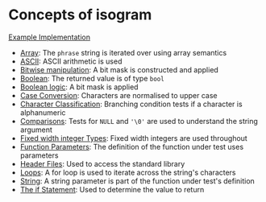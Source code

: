 # Concepts of isogram

[Example Implementation](https://github.com/exercism/c/blob/master/exercises/isogram/src/example.c)

- [Array](https://github.com/exercism/v3/blob/master/reference/types/array.md): The `phrase` string is iterated over using array semantics
- [ASCII](https://github.com/exercism/v3/blob/master/reference/concepts/ascii.md): ASCII arithmetic is used
- [Bitwise manipulation](https://github.com/exercism/v3/blob/master/reference/concepts/bitwise_manipulation.md): A bit mask is constructed and applied
- [Boolean](https://github.com/exercism/v3/blob/master/reference/types/boolean.md): The returned value is of type `bool`
- [Boolean logic](https://github.com/exercism/v3/blob/master/reference/concepts/boolean_logic.md): A bit mask is applied
- [Case Conversion](https://www.gnu.org/software/libc/manual/html_node/Case-Conversion.html): Characters are normalised to upper case
- [Character Classification](https://www.gnu.org/software/libc/manual/html_node/Classification-of-Characters.html): Branching condition tests if a character is alphanumeric
- [Comparisons](https://github.com/exercism/v3/blob/master/reference/concepts/comparisons.md): Tests for `NULL` and `'\0'` are used to understand the string argument
- [Fixed width integer Types](https://en.wikipedia.org/wiki/C_data_types#Fixed-width_integer_types): Fixed width integers are used throughout
- [Function Parameters](https://www.gnu.org/software/gnu-c-manual/gnu-c-manual.html#Function-Parameters): The definition of the function under test uses parameters
- [Header Files](https://www.gnu.org/software/libc/manual/html_mono/libc.html#Header-Files): Used to access the standard library
- [Loops](https://github.com/exercism/v3/blob/master/reference/concepts/loops.md): A for loop is used to iterate across the string's characters
- [String](https://github.com/exercism/v3/blob/master/reference/types/string.md): A string parameter is part of the function under test's definition
- [The if Statement](https://www.gnu.org/software/gnu-c-manual/gnu-c-manual.html#The-if-Statement): Used to determine the value to return